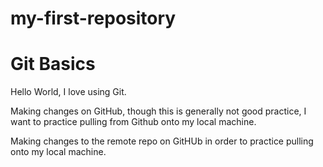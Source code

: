 # my-first-repository

# Git Basics

Hello World, I love using Git.

Making changes on GitHub, though this is generally not good practice, I want to practice pulling from Github onto my local machine.

Making changes to the remote repo on GitHUb in order to practice pulling onto my local machine. 
